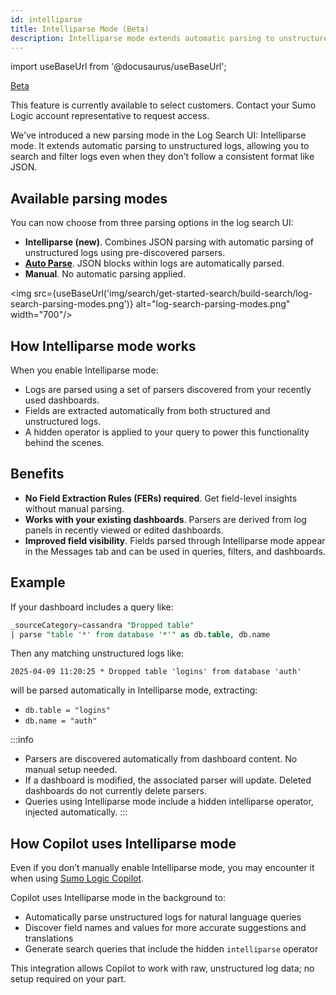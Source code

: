 ```yaml
---
id: intelliparse
title: Intelliparse Mode (Beta)
description: Intelliparse mode extends automatic parsing to unstructured logs, allowing you to search and filter logs even when they don’t follow a consistent format like JSON.
---
```


import useBaseUrl from '@docusaurus/useBaseUrl';

<head>
  <meta name="robots" content="noindex" />
</head>

<p><a href="/docs/beta"><span className="beta">Beta</span></a></p>

This feature is currently available to select customers. Contact your Sumo Logic account representative to request access.

We've introduced a new parsing mode in the Log Search UI: Intelliparse mode. It extends automatic parsing to unstructured logs, allowing you to search and filter logs even when they don’t follow a consistent format like JSON.

<!-- link to Copilot unstructured logs doc -->

## Available parsing modes

You can now choose from three parsing options in the log search UI:

* **Intelliparse (new)**. Combines JSON parsing with automatic parsing of unstructured logs using pre-discovered parsers.
* [**Auto Parse**](/docs/search/get-started-with-search/build-search/dynamic-parsing). JSON blocks within logs are automatically parsed.
* **Manual**. No automatic parsing applied.

<img src={useBaseUrl('img/search/get-started-search/build-search/log-search-parsing-modes.png')} alt="log-search-parsing-modes.png" width="700"/>

## How Intelliparse mode works

When you enable Intelliparse mode:
* Logs are parsed using a set of parsers discovered from your recently used dashboards.
* Fields are extracted automatically from both structured and unstructured logs.
* A hidden operator is applied to your query to power this functionality behind the scenes.

## Benefits

* **No Field Extraction Rules (FERs) required**. Get field-level insights without manual parsing.
* **Works with your existing dashboards**. Parsers are derived from log panels in recently viewed or edited dashboards.
* **Improved field visibility**. Fields parsed through Intelliparse mode appear in the Messages tab and can be used in queries, filters, and dashboards.

## Example

If your dashboard includes a query like:

```sql
_sourceCategory=cassandra "Dropped table"
| parse "table '*' from database '*'" as db.table, db.name
```

Then any matching unstructured logs like:

`2025-04-09 11:20:25 * Dropped table 'logins' from database 'auth'`

will be parsed automatically in Intelliparse mode, extracting:

* `db.table = "logins"`
* `db.name = "auth"`

:::info
* Parsers are discovered automatically from dashboard content. No manual setup needed.
* If a dashboard is modified, the associated parser will update. Deleted dashboards do not currently delete parsers.
* Queries using Intelliparse mode include a hidden intelliparse operator, injected automatically.
:::

## How Copilot uses Intelliparse mode

Even if you don’t manually enable Intelliparse mode, you may encounter it when using [Sumo Logic Copilot](/docs/search/copilot).

Copilot uses Intelliparse mode in the background to:
* Automatically parse unstructured logs for natural language queries
* Discover field names and values for more accurate suggestions and translations
* Generate search queries that include the hidden `intelliparse` operator

This integration allows Copilot to work with raw, unstructured log data; no setup required on your part.

<!-- When Copilot - Unstructured Logs (Beta) doc has been published, crosslink from there...
Want to learn more about Intelliparse mode? See how it works in Log Search
https://sumologic.atlassian.net/browse/DOCS-752
--->
